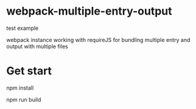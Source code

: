 # webpack-multiple-entry-output
test example

webpack instance working with requireJS for bundling multiple entry and output with multiple files

# Get start
npm install

npm run build
